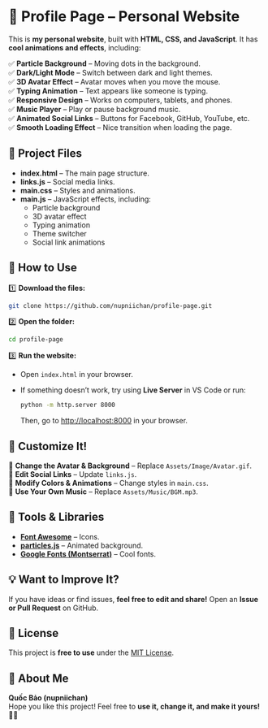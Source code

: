# 🌟 Profile Page – Personal Website  

This is **my personal website**, built with **HTML, CSS, and JavaScript**. It has **cool animations and effects**, including:  

✅ **Particle Background** – Moving dots in the background.  
✅ **Dark/Light Mode** – Switch between dark and light themes.  
✅ **3D Avatar Effect** – Avatar moves when you move the mouse.  
✅ **Typing Animation** – Text appears like someone is typing.  
✅ **Responsive Design** – Works on computers, tablets, and phones.  
✅ **Music Player** – Play or pause background music.  
✅ **Animated Social Links** – Buttons for Facebook, GitHub, YouTube, etc.  
✅ **Smooth Loading Effect** – Nice transition when loading the page.  

## 📂 Project Files  

- **index.html** – The main page structure.  
- **links.js** – Social media links.  
- **main.css** – Styles and animations.  
- **main.js** – JavaScript effects, including:  
  - Particle background  
  - 3D avatar effect  
  - Typing animation  
  - Theme switcher  
  - Social link animations  

## 🚀 How to Use  

1️⃣ **Download the files:**  

```bash
git clone https://github.com/nupniichan/profile-page.git
```

2️⃣ **Open the folder:**  

```bash
cd profile-page
```

3️⃣ **Run the website:**  

- Open `index.html` in your browser.  
- If something doesn’t work, try using **Live Server** in VS Code or run:  

   ```bash
   python -m http.server 8000
   ```

   Then, go to [http://localhost:8000](http://localhost:8000) in your browser.  

## 🎨 Customize It!  

🔹 **Change the Avatar & Background** – Replace `Assets/Image/Avatar.gif`.  
🔹 **Edit Social Links** – Update `links.js`.  
🔹 **Modify Colors & Animations** – Change styles in `main.css`.  
🔹 **Use Your Own Music** – Replace `Assets/Music/BGM.mp3`.  

## 🔧 Tools & Libraries  

- **[Font Awesome](https://fontawesome.com/)** – Icons.  
- **[particles.js](https://vincentgarreau.com/particles.js/)** – Animated background.  
- **[Google Fonts (Montserrat)](https://fonts.google.com/)** – Cool fonts.  

## 💡 Want to Improve It?  

If you have ideas or find issues, **feel free to edit and share!** Open an **Issue or Pull Request** on GitHub.  

## 📜 License  

This project is **free to use** under the [MIT License](LICENSE).  

## 👤 About Me  

**Quốc Bảo (nupniichan)**  
Hope you like this project! Feel free to **use it, change it, and make it yours!** 🚀🎨  
